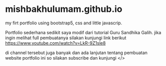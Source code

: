 # mishbakhulumam.github.io
my firt portfolio using bootstrap5, css and little javascrip.

Portfolio sederhana sedikit saya modif dari tutorial Guru Sandhika Galih. 
jika ingin melihat full pembuatanya silakan kunjungi link berikut https://www.youtube.com/watch?v=LkR-9Z1sle8

di channel tersebut juga banyak dan ada lanjutan tentang pembuatan website portfolio ini so silakan subscribe dan kunjungi </>
